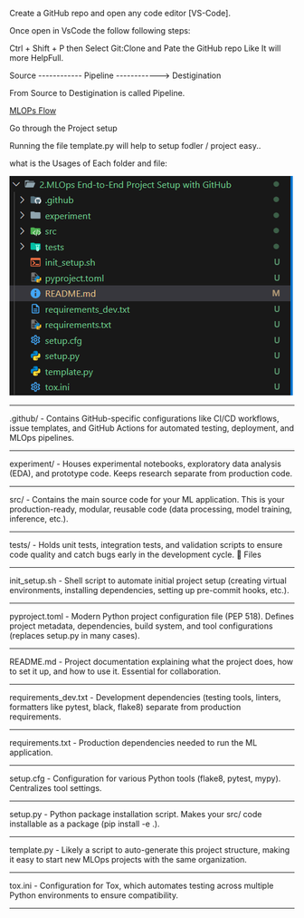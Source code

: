 Create a GitHub repo and open any code editor [VS-Code].

Once open in VsCode the follow following steps:

Ctrl + Shift + P then Select Git:Clone and Pate the GitHub repo Like It will more HelpFull.

Source ------------ Pipeline ------------> Destigination

From Source to Destigination is called Pipeline.

[MLOPs Flow](https://res.cloudinary.com/canonical/image/fetch/f_auto,q_auto,fl_sanitize,c_fill,w_1082/https%3A%2F%2Fubuntu.com%2Fwp-content%2Fuploads%2Fc74e%2Fmlops.jpg)

Go through the Project setup

Running the file template.py will help to setup fodler / project easy..

what is the Usages of Each folder and file:

![alt text](image.png)

-----------------------------------------------------

.github/ - Contains GitHub-specific configurations like CI/CD workflows, issue templates, and GitHub Actions for automated testing, deployment, and MLOps pipelines.

-----------------------------------------------------

experiment/ - Houses experimental notebooks, exploratory data analysis (EDA), and prototype code. Keeps research separate from production code.

-----------------------------------------------------

src/ - Contains the main source code for your ML application. This is your production-ready, modular, reusable code (data processing, model training, inference, etc.).

-----------------------------------------------------
tests/ - Holds unit tests, integration tests, and validation scripts to ensure code quality and catch bugs early in the development cycle.
📄 Files

-----------------------------------------------------
init_setup.sh - Shell script to automate initial project setup (creating virtual environments, installing dependencies, setting up pre-commit hooks, etc.).

-----------------------------------------------------
pyproject.toml - Modern Python project configuration file (PEP 518). Defines project metadata, dependencies, build system, and tool configurations (replaces setup.py in many cases).

-----------------------------------------------------
README.md - Project documentation explaining what the project does, how to set it up, and how to use it. Essential for collaboration.

-----------------------------------------------------
requirements_dev.txt - Development dependencies (testing tools, linters, formatters like pytest, black, flake8) separate from production requirements.

-----------------------------------------------------
requirements.txt - Production dependencies needed to run the ML application.

-----------------------------------------------------
setup.cfg - Configuration for various Python tools (flake8, pytest, mypy). Centralizes tool settings.

-----------------------------------------------------
setup.py - Python package installation script. Makes your src/ code installable as a package (pip install -e .).

-----------------------------------------------------

template.py - Likely a script to auto-generate this project structure, making it easy to start new MLOps projects with the same organization.

-----------------------------------------------------
tox.ini - Configuration for Tox, which automates testing across multiple Python environments to ensure compatibility.

-----------------------------------------------------